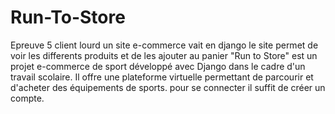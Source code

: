 # Run-To-Store
Epreuve 5 client lourd
un site e-commerce vait en django
le site permet de voir les differents produits et de les ajouter au panier
"Run to Store" est un projet e-commerce de sport développé avec Django dans le cadre d'un travail scolaire. 
Il offre une plateforme virtuelle permettant de parcourir et d'acheter des équipements de sports.
pour se connecter il suffit de créer un compte.
